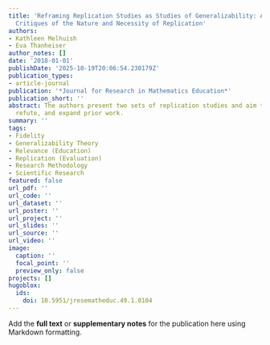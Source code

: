 ```yaml
---
title: 'Reframing Replication Studies as Studies of Generalizability: A Response to
  Critiques of the Nature and Necessity of Replication'
authors:
- Kathleen Melhuish
- Eva Thanheiser
author_notes: []
date: '2018-01-01'
publishDate: '2025-10-19T20:06:54.230179Z'
publication_types:
- article-journal
publication: '*Journal for Research in Mathematics Education*'
publication_short: ''
abstract: The authors present two sets of replication studies and aim to confirm,
  refute, and expand prior work.
summary: ''
tags:
- Fidelity
- Generalizability Theory
- Relevance (Education)
- Replication (Evaluation)
- Research Methodology
- Scientific Research
featured: false
url_pdf: ''
url_code: ''
url_dataset: ''
url_poster: ''
url_project: ''
url_slides: ''
url_source: ''
url_video: ''
image:
  caption: ''
  focal_point: ''
  preview_only: false
projects: []
hugoblox:
  ids:
    doi: 10.5951/jresematheduc.49.1.0104
---
```


Add the **full text** or **supplementary notes** for the publication here using Markdown formatting.
